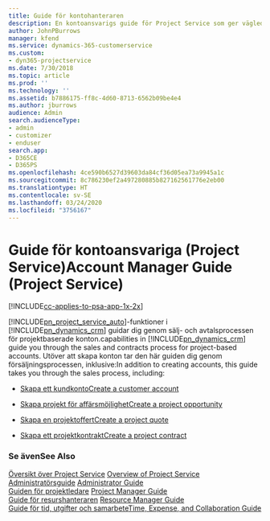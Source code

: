 ```yaml
---
title: Guide för kontohanteraren
description: En kontoansvarigs guide för Project Service som ger vägledning genom försäljnings- och kontraktprocessen för projektbaserade konton
author: JohnPBurrows
manager: kfend
ms.service: dynamics-365-customerservice
ms.custom:
- dyn365-projectservice
ms.date: 7/30/2018
ms.topic: article
ms.prod: ''
ms.technology: ''
ms.assetid: b7886175-ff8c-4d60-8713-6562b09be4e4
ms.author: jburrows
audience: Admin
search.audienceType:
- admin
- customizer
- enduser
search.app:
- D365CE
- D365PS
ms.openlocfilehash: 4ce590b6527d39603da84cf36d05ea73a9945a1c
ms.sourcegitcommit: 8c786230ef2a497280885b827162561776e2eb00
ms.translationtype: HT
ms.contentlocale: sv-SE
ms.lasthandoff: 03/24/2020
ms.locfileid: "3756167"
---
```

# <a name="account-manager-guide-project-service"></a><span data-ttu-id="73150-103">Guide för kontoansvariga (Project Service)</span><span class="sxs-lookup"><span data-stu-id="73150-103">Account Manager Guide (Project Service)</span></span>

[!INCLUDE[cc-applies-to-psa-app-1x-2x](../includes/cc-applies-to-psa-app-1x-2x.md)]

[!INCLUDE[pn_project_service_auto](../includes/pn-project-service-auto.md)]<span data-ttu-id="73150-104">-funktioner i [!INCLUDE[pn_dynamics_crm](../includes/pn-dynamics-crm.md)] guidar dig genom sälj- och avtalsprocessen för projektbaserade konton.</span><span class="sxs-lookup"><span data-stu-id="73150-104">capabilities in [!INCLUDE[pn_dynamics_crm](../includes/pn-dynamics-crm.md)] guide you through the sales and contracts process for project-based accounts.</span></span> <span data-ttu-id="73150-105">Utöver att skapa konton tar den här guiden dig genom försäljningsprocessen, inklusive:</span><span class="sxs-lookup"><span data-stu-id="73150-105">In addition to creating accounts, this guide takes you through the sales process, including:</span></span>  
  
-   [<span data-ttu-id="73150-106">Skapa ett kundkonto</span><span class="sxs-lookup"><span data-stu-id="73150-106">Create a customer account</span></span>](../project-service/create-customer-account.md)  
  
-   [<span data-ttu-id="73150-107">Skapa projekt för affärsmöjlighet</span><span class="sxs-lookup"><span data-stu-id="73150-107">Create a project opportunity</span></span>](../project-service/create-project-opportunity.md)  
  
-   [<span data-ttu-id="73150-108">Skapa en projektoffert</span><span class="sxs-lookup"><span data-stu-id="73150-108">Create a project quote</span></span>](../project-service/create-project-quote.md)  
  
-   [<span data-ttu-id="73150-109">Skapa ett projektkontrakt</span><span class="sxs-lookup"><span data-stu-id="73150-109">Create a project contract</span></span>](../project-service/create-project-contract.md)  
  
  
### <a name="see-also"></a><span data-ttu-id="73150-110">Se även</span><span class="sxs-lookup"><span data-stu-id="73150-110">See Also</span></span>  
 <span data-ttu-id="73150-111">[Översikt över Project Service](../project-service/overview.md) </span><span class="sxs-lookup"><span data-stu-id="73150-111">[Overview of Project Service](../project-service/overview.md) </span></span>  
 <span data-ttu-id="73150-112">[Administratörsguide](../project-service/admin-guide.md) </span><span class="sxs-lookup"><span data-stu-id="73150-112">[Administrator Guide](../project-service/admin-guide.md) </span></span>  
 <span data-ttu-id="73150-113">[Guiden för projektledare](../project-service/project-manager-guide.md) </span><span class="sxs-lookup"><span data-stu-id="73150-113">[Project Manager Guide](../project-service/project-manager-guide.md) </span></span>  
 <span data-ttu-id="73150-114">[Guide för resurshanteraren](../project-service/resource-manager-guide.md) </span><span class="sxs-lookup"><span data-stu-id="73150-114">[Resource Manager Guide](../project-service/resource-manager-guide.md) </span></span>  
 [<span data-ttu-id="73150-115">Guide för tid, utgifter och samarbete</span><span class="sxs-lookup"><span data-stu-id="73150-115">Time, Expense, and Collaboration Guide</span></span>](../project-service/time-expense-collaboration-guide.md)
